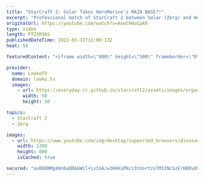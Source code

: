 ```yaml
---
title: "StarCraft 2: Solar Takes HeroMarine's MAIN BASE?!"
excerpt: "Professional match of StarCraft 2 between Solar (Zerg) and HeroMarine (Terran). While this Terran versus Zerg starts off as much pro matches do (with a Battlecruiser opener in this case), the end game is spectacular.  Support my work on Patreon: https://www.patreon.com/lowkotv Become a YouTube member:"
originalUrl: https://youtube.com/watch?v=AowlRHaCpK0
type: video
length: PT25M38S
publishedDateTime: 2022-03-15T12:00:13Z
heat: 50

featuredContent: "<iframe width=\"800\" height=\"500\" frameborder=\"0\" src=\"https://www.youtube.com/embed/AowlRHaCpK0\" allow=\"accelerometer; autoplay; encrypted-media; gyroscope; picture-in-picture\" allowfullscreen></iframe>"

provider:
  name: LowkoTV
  domain: lowko.tv
  images:
    - url: https://everyday-cc.github.io/starcraft2/assets/images/organizations/lowko.tv-50x50.jpg
      width: 50
      height: 50

topics:
  - StarCraft 2
  - Zerg

images:
  - url: https://www.youtube.com/img/desktop/supported_browsers/dinosaur.png
    width: 1200
    height: 800
    isCached: true

secured: "avD08NMg49n6aQRAGWCl+LvSSA/w3HHXuPN/z3tUortzsTM3INcSzErHB8vO9q6czCmsrBn87WG3YRjr33meR9i10wjDijc5WbBjMhEdHH7Pufic07D3UF2D8PJPgFPUMB5wagYVTBuh4nBRyQudmiPy6ThI9TPhkZ9SVImv00vckUkQAU8PCY9cbcwo/OQ1M9dR8ZVNckMy1+bXbtbqP3tNq9QA4eOEPggxdFoXVQthjALanBLBup7yXYSIl5EeQfogMPokOnUNNJbxT0CPzH0wzdsr+50hiSiyMB1W1GkRRnAJ8zkZQOKqaziR5xeuB5A4QAcl0nhxKQZ9Cmwhc9+KkZN1Ut1hj3fT6pJzJnGzm6TvdEXP37mzyIs5ebhpFdPmxVIKxtTJ8WZ7ZlKyyr2yAl1GGWT06WdIL2XL+d4=;93Kc+HzkWdfKPJSqbFgDfQ=="
---
```



